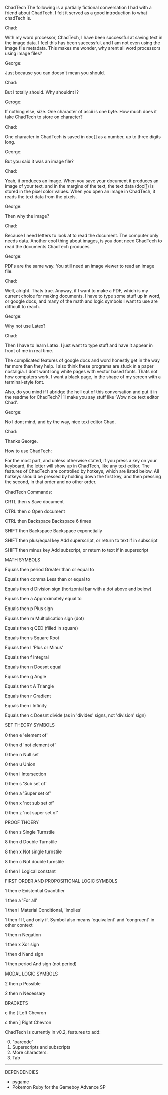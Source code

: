 ChadTech
The following is a partially fictional conversation I had with a friend about ChadTech. I felt it served as a good introduction to what chadTech is.

Chad:

With my word processor, ChadTech, I have been successful at saving text in the image data. I feel this has been successful, and I am not even using the image file metadata. This makes me wonder, why arent all word processors using image files?

George:

Just because you can doesn't mean you should.

Chad:

But I totally should. Why shouldnt I?

Geroge:

If nothing else, size. One character of ascii is one byte. How much does it take ChadTech to store on character?

Chad:

One character in ChadTech is saved in doc[] as a number, up to three digits long.

George:

But you said it was an image file?

Chad:

Yeah, it produces an image. When you save your document it produces an image of your text, and in the margins of the text, the text data (doc[]) is stored in the pixel color values. When you open an image in ChadTech, it reads the text data from the pixels.

George:

Then why the image?

Chad:

Because I need letters to look at to read the document. The computer only needs data. Another cool thing about images, is you dont need ChadTech to read the documents ChadTech produces.

George:

PDFs are the same way. You still need an image viewer to read an image file.

Chad:

Well, alright. Thats true. Anyway, if I want to make a PDF, which is my current choice for making documents, I have to type some stuff up in word, or google docs, and many of the math and logic symbols I want to use are difficult to reach.

George:

Why not use Latex?

Chad:

Then I have to learn Latex. I just want to type stuff and have it appear in front of me in real time.

The complicated features of google docs and word honestly get in the way far more than they help. I also think these programs are stuck in a paper nostalgia. I dont want long white pages with vector based fonts. Thats not how computers work. I want a black page, in the shape of my screen with a terminal-style font.

Also, do you mind if I abridge the hell out of this conversation and put it in the readme for ChadTech? I’ll make you say stuff like ‘Wow nice text editor Chad’.

George:

No I dont mind, and by the way, nice text editor Chad.

Chad:

Thanks George.

How to use ChadTech:

For the most part, and unless otherwise stated, if you press a key on your keyboard, the letter will show up in ChadTech, like any text editor. The features of ChadTech are controlled by hotkeys, which are listed below. All hotkeys should be pressed by holding down the first key, and then pressing the second, in that order and no other order.

ChadTech Commands:

  CRTL then s                Save document

  CTRL then o                Open document
  
  CTRL then Backspace       Backspace 6 times

  SHIFT then Backspace       Backspace exponetially

  SHIFT then plus/equal key  Add superscript, or return to text if in subscript

  SHIFT then minus key       Add subscript, or return to text if in superscript

MATH SYMBOLS

  Equals then period      Greater than or equal to

  Equals then comma       Less than or equal to

  Equals then d           Division sign (horizontal bar with a dot above and below)

  Equals then a           Approximately equal to

  Equals then p           Plus sign

  Equals then m           Multiplication sign (dot)

  Equals then q           QED (filled in square)

  Equals then s           Square Root

  Equals then l           'Plus or Minus'

  Equals then f           Integral

  Equals then n           Doesnt equal

  Equals then g           Angle

  Equals then t           A Triangle

  Equals then r           Gradient

  Equals then i           Infinity

  Equals then c           Doesnt divide (as in 'divides' signs, not 'division' sign)

SET THEORY SYMBOLS

  0 then e            'element of'

  0 then d            'not element of'

  0 then n            Null set

  0 then u            Union

  0 then i            Intersection

  0 then s            'Sub set of'

  0 then a            'Super set of'

  0 then x            'not sub set of'

  0 then z            'not super set of'

PROOF THOERY

  8 then s            Single Turnstile

  8 then d            Double Turnstile

  8 then x            Not single turnstile

  8 then c            Not double turnstile

  8 then l            Logical constant

FIRST ORDER AND PROPOSITIONAL LOGIC SYMBOLS

  1 then e        Existential Quantifier

  1 then a        'For all'

  1 then i        Material Conditional, 'implies'

  1 then f        If, and only if. Symbol also means 'equivalent' and 'congruent' in other context

  1 then n        Negation

  1 then x        Xor sign

  1 then d        Nand sign

  1 then period   And sign (not period)

MODAL LOGIC SYMBOLS

  2 then p          Possible

  2 then n          Necessary
  
BRACKETS

  c the  [        Left Chevron

  c then ]        Right Chevron

ChadTech is currently in v0.2, features to add:

0. "barcode"
1. Superscripts and subscripts
2. More characters.
3. Tab

-------------------------------------------------
DEPENDENCIES

* pygame
* Pokemon Ruby for the Gameboy Advance SP
